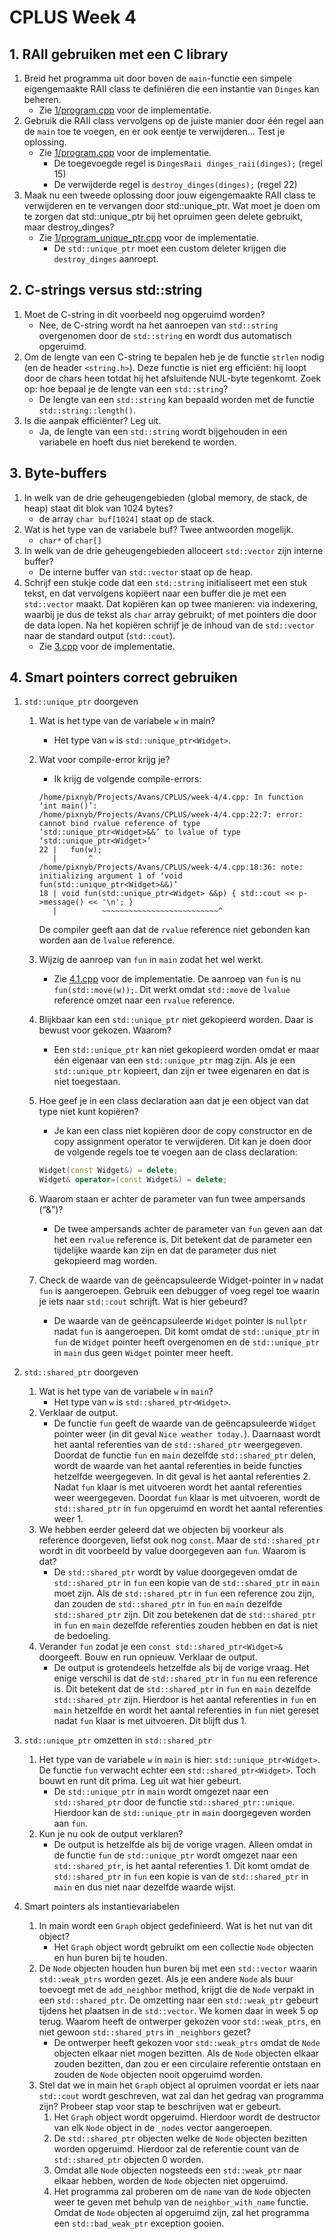 # CPLUS Week 4

## 1. RAII gebruiken met een C library

1. Breid het programma uit door boven de `main`-functie een simpele eigengemaakte RAII class te definiëren die een instantie van `Dinges` kan beheren.
    - Zie [1/program.cpp](1/program.cpp) voor de implementatie.
2. Gebruik die RAII class vervolgens op de juiste manier door één regel aan de `main` toe te voegen, en er ook eentje te verwijderen... Test je oplossing.
    - Zie [1/program.cpp](1/program.cpp) voor de implementatie.
        - De toegevoegde regel is `DingesRaii dinges_raii(dinges);` (regel 15)
        - De verwijderde regel is `destroy_dinges(dinges);` (regel 22)
3. Maak nu een tweede oplossing door jouw eigengemaakte RAII class te verwijderen en te vervangen door std::unique_ptr. Wat moet je doen om te zorgen dat std::unique_ptr bij het opruimen geen delete gebruikt, maar destroy_dinges?
    - Zie [1/program_unique_ptr.cpp](1/program_unique_ptr.cpp) voor de implementatie.
        - De `std::unique_ptr` moet een custom deleter krijgen die `destroy_dinges` aanroept.

## 2. C-strings versus std::string

1. Moet de C-string in dit voorbeeld nog opgeruimd worden?
    - Nee, de C-string wordt na het aanroepen van `std::string` overgenomen door de `std::string` en wordt dus automatisch opgeruimd.
2. Om de lengte van een C-string te bepalen heb je de functie `strlen` nodig (en de header `<string.h>`). Deze functie is niet erg efficiënt: hij loopt door de chars heen totdat hij het afsluitende NUL-byte tegenkomt. Zoek op: hoe bepaal je de lengte van een `std::string`?
    - De lengte van een `std::string` kan bepaald worden met de functie `std::string::length()`.
3. Is die aanpak efficiënter? Leg uit.
    - Ja, de lengte van een `std::string` wordt bijgehouden in een variabele en hoeft dus niet berekend te worden.

## 3. Byte-buffers

1. In welk van de drie geheugengebieden (global memory, de stack, de heap) staat dit blok van 1024 bytes?
    - de array `char buf[1024]` staat op de stack.
2. Wat is het type van de variabele buf? Twee antwoorden mogelijk.
    - `char*` of `char[]`
3. In welk van de drie geheugengebieden alloceert `std::vector` zijn interne buffer?
    - De interne buffer van `std::vector` staat op de heap.
4. Schrijf een stukje code dat een `std::string` initialiseert met een stuk tekst, en dat vervolgens kopiëert naar een buffer die je met een `std::vector` maakt. Dat kopiëren kan op twee manieren: via indexering, waarbij je dus de tekst als `char` array gebruikt; of met pointers die door de data lopen. Na het kopiëren schrijf je de inhoud van de `std::vector` naar de standard output (`std::cout`).
    - Zie [3.cpp](3.cpp) voor de implementatie.

## 4. Smart pointers correct gebruiken

1. `std::unique_ptr` doorgeven
    1. Wat is het type van de variabele `w` in main?
        - Het type van `w` is `std::unique_ptr<Widget>`.
    2. Wat voor compile-error krijg je?
        - Ik krijg de volgende compile-errors:

        ```console
        /home/pixnyb/Projects/Avans/CPLUS/week-4/4.cpp: In function ‘int main()’:
        /home/pixnyb/Projects/Avans/CPLUS/week-4/4.cpp:22:7: error: cannot bind rvalue reference of type ‘std::unique_ptr<Widget>&&’ to lvalue of type ‘std::unique_ptr<Widget>’
        22 |   fun(w);
           |       ^
        /home/pixnyb/Projects/Avans/CPLUS/week-4/4.cpp:18:36: note:   initializing argument 1 of ‘void fun(std::unique_ptr<Widget>&&)’
        18 | void fun(std::unique_ptr<Widget> &&p) { std::cout << p->message() << '\n'; }
           |          ~~~~~~~~~~~~~~~~~~~~~~~~~~^
        ```

        De compiler geeft aan dat de `rvalue` reference niet gebonden kan worden aan de `lvalue` reference.
    3. Wijzig de aanroep van `fun` in `main` zodat het wel werkt.
        - Zie [4.1.cpp](4.1.cpp) voor de implementatie. De aanroep van `fun` is nu `fun(std::move(w));`. Dit werkt omdat `std::move` de `lvalue` reference omzet naar een `rvalue` reference.
    4. Blijkbaar kan een `std::unique_ptr` niet gekopieerd worden. Daar is bewust voor gekozen. Waarom?
        - Een `std::unique_ptr` kan niet gekopieerd worden omdat er maar één eigenaar van een `std::unique_ptr` mag zijn. Als je een `std::unique_ptr` kopieert, dan zijn er twee eigenaren en dat is niet toegestaan.
    5. Hoe geef je in een class declaration aan dat je een object van dat type niet kunt kopiëren?
        - Je kan een class niet kopiëren door de copy constructor en de copy assignment operator te verwijderen. Dit kan je doen door de volgende regels toe te voegen aan de class declaration:

        ```cpp
        Widget(const Widget&) = delete;
        Widget& operator=(const Widget&) = delete;
        ```

    6. Waarom staan er achter de parameter van fun twee ampersands (“&”)?
        - De twee ampersands achter de parameter van `fun` geven aan dat het een `rvalue` reference is. Dit betekent dat de parameter een tijdelijke waarde kan zijn en dat de parameter dus niet gekopieerd mag worden.
    7. Check de waarde van de geëncapsuleerde Widget-pointer in `w` nadat `fun` is aangeroepen. Gebruik een debugger of voeg regel toe waarin je iets naar `std::cout` schrijft. Wat is hier gebeurd?
        - De waarde van de geëncapsuleerde `Widget` pointer is `nullptr` nadat `fun` is aangeroepen. Dit komt omdat de `std::unique_ptr` in `fun` de `Widget` pointer heeft overgenomen en de `std::unique_ptr` in `main` dus geen `Widget` pointer meer heeft.

2. `std::shared_ptr` doorgeven
    1. Wat is het type van de variabele `w` in `main`?
        - Het type van `w` is `std::shared_ptr<Widget>`.
    2. Verklaar de output.
        - De functie `fun` geeft de waarde van de geëncapsuleerde `Widget` pointer weer (in dit geval `Nice weather today.`). Daarnaast wordt het aantal referenties van de `std::shared_ptr` weergegeven. Doordat de functie `fun` en `main` dezelfde `std::shared_ptr` delen, wordt de waarde van het aantal referenties in beide functies hetzelfde weergegeven. In dit geval is het aantal referenties 2. Nadat `fun` klaar is met uitvoeren wordt het aantal referenties weer weergegeven. Doordat `fun` klaar is met uitvoeren, wordt de `std::shared_ptr` in `fun` opgeruimd en wordt het aantal referenties weer 1.
    3. We hebben eerder geleerd dat we objecten bij voorkeur als reference doorgeven, liefst ook nog `const`. Maar de `std::shared_ptr` wordt in dit voorbeeld by value doorgegeven aan `fun`. Waarom is dat?
        - De `std::shared_ptr` wordt by value doorgegeven omdat de `std::shared_ptr` in `fun` een kopie van de `std::shared_ptr` in `main` moet zijn. Als de `std::shared_ptr` in `fun` een reference zou zijn, dan zouden de `std::shared_ptr` in `fun` en `main` dezelfde `std::shared_ptr` zijn. Dit zou betekenen dat de `std::shared_ptr` in `fun` en `main` dezelfde referenties zouden hebben en dat is niet de bedoeling.
    4. Verander `fun` zodat je een `const std::shared_ptr<Widget>&` doorgeeft. Bouw en run opnieuw. Verklaar de output.
        - De output is grotendeels hetzelfde als bij de vorige vraag. Het enige verschil is dat de `std::shared_ptr` in `fun` nu een reference is. Dit betekent dat de `std::shared_ptr` in `fun` en `main` dezelfde `std::shared_ptr` zijn. Hierdoor is het aantal referenties in `fun` en `main` hetzelfde en wordt het aantal referenties in `fun` niet gereset nadat `fun` klaar is met uitvoeren. Dit blijft dus 1.
3. `std::unique_ptr` omzetten in `std::shared_ptr`
    1. Het type van de variabele `w` in `main` is hier: `std::unique_ptr<Widget>`. De functie `fun` verwacht echter een `std::shared_ptr<Widget>`. Toch bouwt en runt dit prima. Leg uit wat hier gebeurt.
        - De `std::unique_ptr` in `main` wordt omgezet naar een `std::shared_ptr` door de functie `std::shared_ptr::unique`. Hierdoor kan de `std::unique_ptr` in `main` doorgegeven worden aan `fun`.
    2. Kun je nu ook de output verklaren?
        - De output is hetzelfde als bij de vorige vragen. Alleen omdat in de functie `fun` de `std::unique_ptr` wordt omgezet naar een `std::shared_ptr`, is het aantal referenties 1. Dit komt omdat de `std::shared_ptr` in `fun` een kopie is van de `std::shared_ptr` in `main` en dus niet naar dezelfde waarde wijst.
4. Smart pointers als instantievariabelen
    1. In main wordt een `Graph` object gedefinieerd. Wat is het nut van dit object?
        - Het `Graph` object wordt gebruikt om een collectie `Node` objecten en hun buren bij te houden.
    2. De `Node` objecten houden hun buren bij met een `std::vector` waarin `std::weak_ptrs` worden gezet. Als je een andere `Node` als buur toevoegt met de `add_neighbor` method, krijgt die de `Node` verpakt in een `std::shared_ptr`. De omzetting naar een `std::weak_ptr` gebeurt tijdens het plaatsen in de `std::vector`. We komen daar in week 5 op terug. Waarom heeft de ontwerper gekozen voor `std::weak_ptrs`, en niet gewoon `std::shared_ptrs` in `_neighbors` gezet?
        - De ontwerper heeft gekozen voor `std::weak_ptrs` omdat de `Node` objecten elkaar niet mogen bezitten. Als de `Node` objecten elkaar zouden bezitten, dan zou er een circulaire referentie ontstaan en zouden de `Node` objecten nooit opgeruimd worden.
    3. Stel dat we in main het `Graph` object al opruimen voordat er iets naar `std::cout` wordt geschreven, wat zal dan het gedrag van programma zijn? Probeer stap voor stap te beschrijven wat er gebeurt.
        1. Het `Graph` object wordt opgeruimd. Hierdoor wordt de destructor van elk `Node` object in de `_nodes` vector aangeroepen.
        2. De `std::shared_ptr` objecten welke de `Node` objecten bezitten worden opgeruimd. Hierdoor zal de referentie count van de `std::shared_ptr` objecten 0 worden.
        3. Omdat alle `Node` objecten nogsteeds een `std::weak_ptr` naar elkaar hebben, worden de `Node` objecten niet opgeruimd.
        4. Het programma zal proberen om de `name` van de `Node` objecten weer te geven met behulp van de `neighbor_with_name` functie. Omdat de `Node` objecten al opgeruimd zijn, zal het programma een `std::bad_weak_ptr` exception gooien.
